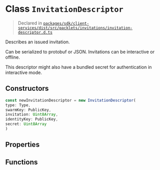 # Class `InvitationDescriptor`
> Declared in [`packages/sdk/client-services/dist/src/packlets/invitations/invitation-descriptor.d.ts`](undefined)

Describes an issued invitation.

Can be serialized to protobuf or JSON.
Invitations can be interactive or offline.

This descriptor might also have a bundled secret for authentication in interactive mode.

## Constructors
```ts
const newInvitationDescriptor = new InvitationDescriptor(
type: Type,
swarmKey: PublicKey,
invitation: Uint8Array,
identityKey: PublicKey,
secret: Uint8Array
)
```

## Properties

## Functions

